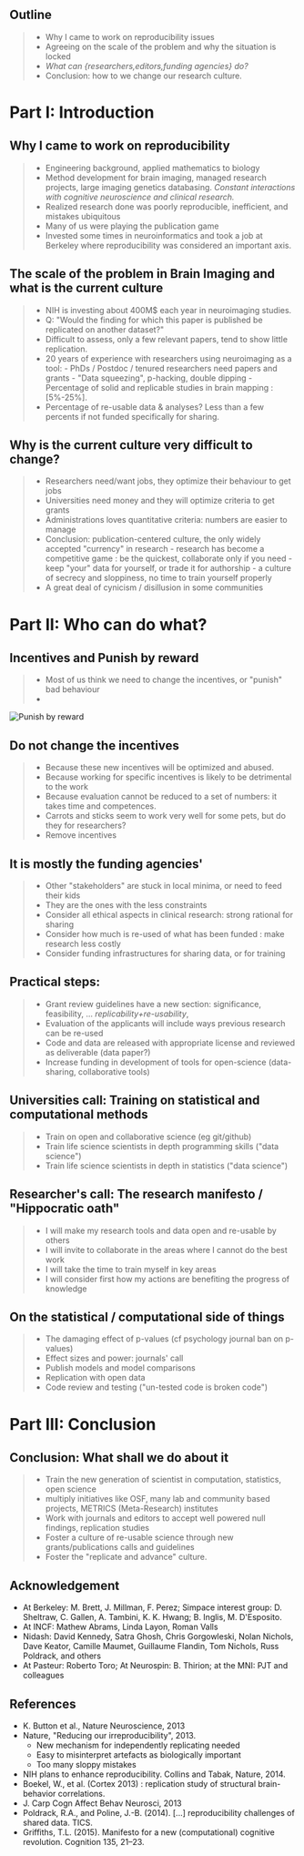 ## Outline
     
> * Why I came to work on reproducibility issues
> * Agreeing on the scale of the problem and why the situation is locked 
> * _What can {researchers,editors,funding agencies} do?_
> * Conclusion: how to we change our research culture. 

# Part I: Introduction

## Why I came to work on reproducibility 

> * Engineering background, applied mathematics to biology
> * Method development for brain imaging, managed research projects, large imaging genetics databasing. _Constant interactions with cognitive neuroscience and clinical research._
> * Realized research done was poorly reproducible, inefficient, and mistakes ubiquitous 
> * Many of us were playing the publication game
> * Invested some times in neuroinformatics and took a job at Berkeley where reproducibility was considered an important axis. 

## The scale of the problem in Brain Imaging and what is the current culture

> * NIH is investing about 400M$ each year in neuroimaging studies.
> * Q: "Would the finding for which this paper is published be replicated on another dataset?" 
> * Difficult to assess, only a few relevant papers, tend to show little replication.
> * 20 years of experience with researchers using neuroimaging as a tool:
    - PhDs / Postdoc / tenured researchers need papers and grants
    - "Data squeezing", p-hacking, double dipping 
    - Percentage of solid and replicable studies in brain mapping : [5%-25%]. 
> * Percentage of re-usable data & analyses? Less than a few percents if not funded specifically for sharing. 

## Why is the current culture very difficult to change?

> * Researchers need/want jobs, they optimize their behaviour to get jobs 
> * Universities need money and they will optimize criteria to get grants 
> * Administrations loves quantitative criteria: numbers are easier to manage
> * Conclusion: publication-centered culture, the only widely accepted "currency" in research
    - research has become a competitive game : be the quickest, collaborate only if you need
    - keep "your" data for yourself, or trade it for authorship 
    - a culture of secrecy and sloppiness, no time to train yourself properly
> * A great deal of cynicism / disillusion in some communities

# Part II: Who can do what? 

## Incentives and Punish by reward

> * Most of us think we need to change the incentives, or "punish" bad behaviour
> * <div style="float:center" markdown="1">
  ![Punish by reward](./img/punish_by_reward_50pc.jpg)
    </div>

## Do not change the incentives

> * Because these new incentives will be optimized and abused.
> * Because working for specific incentives is likely to be detrimental to the work
> * Because evaluation cannot be reduced to a set of numbers: it takes time and competences. 
> * Carrots and sticks seem to work very well for some pets, but do they for researchers?
> * Remove incentives

## It is mostly the funding agencies' 

> * Other "stakeholders" are stuck in local minima, or need to feed their kids
> * They are the ones with the less constraints 
> * Consider all ethical aspects in clinical research: strong rational for sharing 
> * Consider how much is re-used of what has been funded : make research less costly
> * Consider funding infrastructures for sharing data, or for training

## Practical steps: 
> * Grant review guidelines have a new section: significance, feasibility, ... *replicability+re-usability*, 
> * Evaluation of the applicants will include ways previous research can be re-used
> * Code and data are released with appropriate license and reviewed as deliverable (data paper?)
> * Increase funding in development of tools for open-science (data-sharing, collaborative tools)

## Universities call: Training on statistical and computational methods

> * Train on open and collaborative science (eg git/github)
> * Train life science scientists in depth programming skills  ("data science")
> * Train life science scientists in depth in statistics ("data science")

## Researcher's call: The research manifesto / "Hippocratic oath"

> * I will make my research tools and data open and re-usable by others 
> * I will invite to collaborate in the areas where I cannot do the best work
> * I will take the time to train myself in key areas 
> * I will consider first how my actions are benefiting the progress of knowledge 

## On the statistical / computational side of things 

> * The damaging effect of p-values (cf psychology journal ban on p-values)
> * Effect sizes and power: journals' call
> * Publish models and model comparisons
> * Replication with open data
> * Code review and testing ("un-tested code is broken code") 

# Part III: Conclusion 

## Conclusion: What shall we do about it 

> * Train the new generation of scientist in computation, statistics, open science
> * multiply initiatives like OSF, many lab and community based projects, METRICS (Meta-Research) institutes
> * Work with journals and editors to accept well powered null findings, replication studies
> * Foster a culture of re-usable science through new grants/publications calls and guidelines
> * Foster the "replicate and advance" culture. 

## Acknowledgement 

* At Berkeley: M. Brett, J. Millman, F. Perez; Simpace interest group:  D. Sheltraw, C. Gallen, A. Tambini, K. K. Hwang; B. Inglis, M. D'Esposito. 
* At INCF: Mathew Abrams, Linda Layon, Roman Valls
* Nidash: David Kennedy, Satra Ghosh, Chris Gorgowleski, Nolan Nichols, Dave Keator, Camille Maumet, Guillaume Flandin, Tom Nichols, Russ Poldrack, and others 
* At Pasteur: Roberto Toro; At Neurospin: B. Thirion; at the MNI: PJT and colleagues

## References

* K. Button et al., Nature Neuroscience, 2013
* Nature, "Reducing our irreproducibility", 2013.
    - New mechanism for independently replicating needed 
    - Easy to misinterpret artefacts as biologically important
    - Too many sloppy mistakes
* NIH plans to enhance reproducibility. Collins and Tabak, Nature, 2014.
* Boekel, W., et al. (Cortex 2013) : replication study of structural brain-behavior correlations.
* J. Carp Cogn Affect Behav Neurosci, 2013
* Poldrack, R.A., and Poline, J.-B. (2014). [...] reproducibility challenges of shared data. TICS.
* Griffiths, T.L. (2015). Manifesto for a new (computational) cognitive revolution. Cognition 135, 21–23.


<!-- begin_comment 

##  "Effective" approaches: research management laziness

> * recruiting committees: how can we make papers less important ?
> * reviewers : how do I review the code ? How do I see what has been done before?

## What about brain imaging ? Some - _but few_ - facts

> * Publication does not allow replication or to find methodological issues (J. Carp Cogn Affect Behav Neurosci, 2013): 

"For example, while Brown and Braver (2005) claimed that activation in the
anterior cingulate cortex (ACC) is sensitive to the likelihood of committing
an error, Nieuwenhuis, Tanja, Mars, Botvinick, and Hajcak (2007) reported no
relationship between ACC activation and error likelihood."

> * When attempted, replication is poor:  
  - Boekel, W., et al. (Cortex 2013) : replication study of structural brain-behavior correlations.
  - 5 studies, 17 findings: Bayesian analysis favored null hypothesis
  - But: only 36 subjects, while most original studies were better powered

> * Autism example: Toro et al., Corpus callosum size example. S. Bookheimer's examples (cereb. size, FFA, FC). 


<div class="notes">
 * Analysis of large databases showing low concordance of small sample group analysis (Thirion et al., 2007)

R Toro: 
    We conducted a meta-analysis of the literature which suggested a
    statistically significant difference. However, the studies included were
    heavily underpowered: on average only 20% power to detect differences of
    0.3 standard deviations, which makes it difficult to establish the reality
    of such a difference. We therefore studied the size of the corpus callosum
    among 694 subjects (328 patients, 366 controls) from the Abide cohort.
    Despite having achieved 99% power to detect statistically significant
    differences of 0.3 standard deviations, we did not observe any.
</div>


end_comment --> 

<!-- begin_notes
<div>
something big here
</div>
end_notes -->
